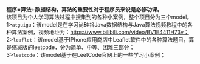**程序=算法+数据结构，算法的重要性对于程序员来说是必修功课。**  
该项目为个人学习算法过程中搜集到的各种小案例，整个项目分为三个model。  
1>`atguigu`：该model是在学习尚硅谷Java数据结构与Java算法视频教程中的各种算法案例，视频地址为：https://www.bilibili.com/video/BV1E4411H73v；  
2>`leaflet`：该model基于IPhone应用商店中Leaflet软件中的各种算法题目，算是缩减版的leetcode，分为简单、中等、困难三部分；  
3>`leetcode`：该model基于在LeetCode官网上的一些学习小案例；
